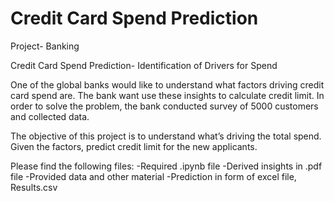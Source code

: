 # Credit Card Spend Prediction
Project- Banking

Credit Card Spend Prediction- Identification of Drivers for Spend

One of the global banks would like to understand what factors driving credit card spend are. The bank want use these insights to calculate credit limit. In order to solve the problem, the bank conducted survey of 5000 customers and collected data.

The objective of this project is to understand what’s driving the total spend. Given the factors, predict credit limit for the new applicants.

Please find the following files:
-Required .ipynb file
-Derived insights in .pdf file
-Provided data and other material
-Prediction in form of excel file, Results.csv
